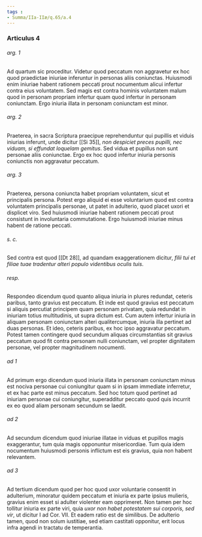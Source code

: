```yaml
---
tags : 
- Summa/IIa-IIæ/q.65/a.4
---
```


### Articulus 4

###### arg. 1
Ad quartum sic proceditur. Videtur quod peccatum non aggravetur ex hoc quod praedictae iniuriae inferuntur in personas aliis coniunctas. Huiusmodi enim iniuriae habent rationem peccati prout nocumentum alicui infertur contra eius voluntatem. Sed magis est contra hominis voluntatem malum quod in personam propriam infertur quam quod infertur in personam coniunctam. Ergo iniuria illata in personam coniunctam est minor.

###### arg. 2
Praeterea, in sacra Scriptura praecipue reprehenduntur qui pupillis et viduis iniurias inferunt, unde dicitur [[Si 35]], *non despiciet preces pupilli, nec viduam, si effundat loquelam gemitus*. Sed vidua et pupillus non sunt personae aliis coniunctae. Ergo ex hoc quod infertur iniuria personis coniunctis non aggravatur peccatum.

###### arg. 3
Praeterea, persona coniuncta habet propriam voluntatem, sicut et principalis persona. Potest ergo aliquid ei esse voluntarium quod est contra voluntatem principalis personae, ut patet in adulterio, quod placet uxori et displicet viro. Sed huiusmodi iniuriae habent rationem peccati prout consistunt in involuntaria commutatione. Ergo huiusmodi iniuriae minus habent de ratione peccati.

###### s. c.
Sed contra est quod [[Dt 28]], ad quandam exaggerationem dicitur, *filii tui et filiae tuae tradentur alteri populo videntibus oculis tuis*.

###### resp.
Respondeo dicendum quod quanto aliqua iniuria in plures redundat, ceteris paribus, tanto gravius est peccatum. Et inde est quod gravius est peccatum si aliquis percutiat principem quam personam privatam, quia redundat in iniuriam totius multitudinis, ut supra dictum est. Cum autem infertur iniuria in aliquam personam coniunctam alteri qualitercumque, iniuria illa pertinet ad duas personas. Et ideo, ceteris paribus, ex hoc ipso aggravatur peccatum. Potest tamen contingere quod secundum aliquas circumstantias sit gravius peccatum quod fit contra personam nulli coniunctam, vel propter dignitatem personae, vel propter magnitudinem nocumenti.

###### ad 1
Ad primum ergo dicendum quod iniuria illata in personam coniunctam minus est nociva personae cui coniungitur quam si in ipsam immediate inferretur, et ex hac parte est minus peccatum. Sed hoc totum quod pertinet ad iniuriam personae cui coniungitur, superadditur peccato quod quis incurrit ex eo quod aliam personam secundum se laedit.

###### ad 2
Ad secundum dicendum quod iniuriae illatae in viduas et pupillos magis exaggerantur, tum quia magis opponuntur misericordiae. Tum quia idem nocumentum huiusmodi personis inflictum est eis gravius, quia non habent relevantem.

###### ad 3
Ad tertium dicendum quod per hoc quod uxor voluntarie consentit in adulterium, minoratur quidem peccatum et iniuria ex parte ipsius mulieris, gravius enim esset si adulter violenter eam opprimeret. Non tamen per hoc tollitur iniuria ex parte viri, quia *uxor non habet potestatem sui corporis, sed vir*, ut dicitur I ad Cor. VII. Et eadem ratio est de similibus. De adulterio tamen, quod non solum iustitiae, sed etiam castitati opponitur, erit locus infra agendi in tractatu de temperantia.

